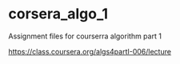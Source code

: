corsera_algo_1
==============

Assignment files for courserra algorithm part 1


https://class.coursera.org/algs4partI-006/lecture
